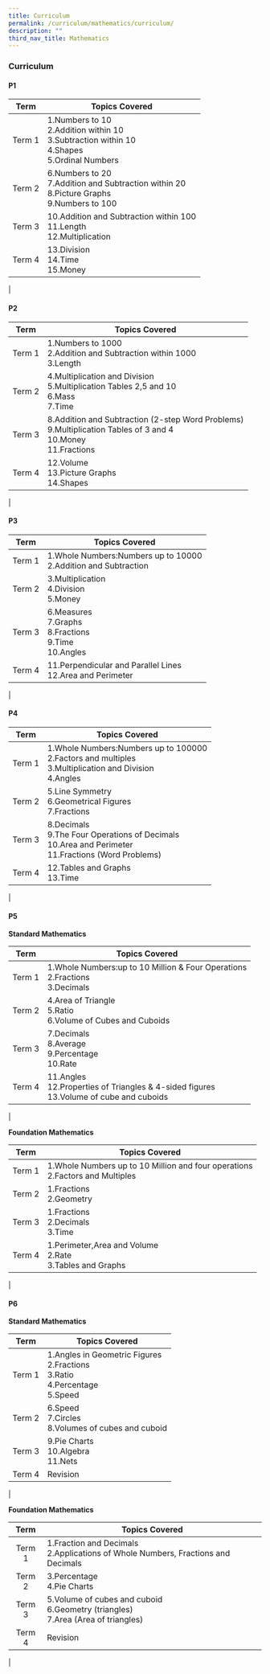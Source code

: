 ```yaml
---
title: Curriculum
permalink: /curriculum/mathematics/curriculum/
description: ""
third_nav_title: Mathematics
---
```

### **Curriculum**

#### **P1**

| Term | Topics Covered |
|:---:|---|
| Term 1 | 1.Numbers to 10<br>2.Addition within 10<br>3.Subtraction within 10<br>4.Shapes<br>5.Ordinal Numbers |
| Term 2 | 6.Numbers to 20<br>7.Addition and Subtraction within 20<br>8.Picture Graphs<br>9.Numbers to 100 |
| Term 3 | 10.Addition and Subtraction within 100<br>11.Length<br>12.Multiplication |
| Term 4 | 13.Division<br>14.Time<br>15.Money |
|

#### **P2**

| Term | Topics Covered |
|:---:|---|
| Term 1 | 1.Numbers to 1000<br>2.Addition and Subtraction within 1000<br>3.Length |
| Term 2 | 4.Multiplication and Division<br>5.Multiplication Tables 2,5 and 10<br>6.Mass<br>7.Time |
| Term 3 | 8.Addition and Subtraction (2-step Word Problems)<br>9.Multiplication Tables of 3 and 4<br>10.Money<br>11.Fractions |
| Term 4 | 12.Volume<br>13.Picture Graphs<br>14.Shapes |
|

#### **P3**

| Term | Topics Covered |
|:---:|---|
| Term 1 | 1.Whole Numbers:Numbers up to 10000<br>2.Addition and Subtraction |
| Term 2 | 3.Multiplication<br>4.Division<br>5.Money |
| Term 3 | 6.Measures<br>7.Graphs<br>8.Fractions<br>9.Time<br>10.Angles |
| Term 4 | 11.Perpendicular and Parallel Lines<br>12.Area and Perimeter |
|

#### **P4**

| Term | Topics Covered |
|:---:|---|
| Term 1 | 1.Whole Numbers:Numbers up to 100000<br>2.Factors and multiples<br>3.Multiplication and Division<br>4.Angles |
| Term 2 | 5.Line Symmetry<br>6.Geometrical Figures<br>7.Fractions |
| Term 3 | 8.Decimals<br>9.The Four Operations of Decimals<br>10.Area and Perimeter<br>11.Fractions (Word Problems) |
| Term 4 | 12.Tables and Graphs<br>13.Time |
|

#### **P5**
**Standard Mathematics**

| Term | Topics Covered |
|:---:|---|
| Term 1 | 1.Whole Numbers:up to 10 Million & Four Operations<br>2.Fractions<br>3.Decimals |
| Term 2 | 4.Area of Triangle<br>5.Ratio<br>6.Volume of Cubes and Cuboids |
| Term 3 | 7.Decimals<br>8.Average<br>9.Percentage<br>10.Rate |
| Term 4 | 11.Angles<br>12.Properties of Triangles & 4-sided figures<br>13.Volume of cube and cuboids |
|

**Foundation Mathematics**

| Term | Topics Covered |
|:---:|---|
| Term 1 | 1.Whole Numbers up to 10 Million and four operations<br>2.Factors and Multiples |
| Term 2 | 1.Fractions<br>2.Geometry |
| Term 3 | 1.Fractions<br>2.Decimals<br>3.Time |
| Term 4 | 1.Perimeter,Area and Volume<br>2.Rate<br>3.Tables and Graphs |
|

#### **P6**
**Standard Mathematics**

| Term | Topics Covered |
|:---:|---|
| Term 1 | 1.Angles in Geometric Figures<br>2.Fractions<br>3.Ratio<br>4.Percentage<br>5.Speed |
| Term 2 | 6.Speed<br>7.Circles<br>8.Volumes of cubes and cuboid |
| Term 3 | 9.Pie Charts<br>10.Algebra<br>11.Nets |
| Term 4 | Revision |
|

**Foundation Mathematics**

| Term | Topics Covered |
|:---:|---|
| Term 1 | 1.Fraction and Decimals<br>2.Applications of Whole Numbers, Fractions and Decimals |
| Term 2 | 3.Percentage<br>4.Pie Charts |
| Term 3 | 5.Volume of cubes and cuboid<br>6.Geometry (triangles)<br>7.Area (Area of triangles) |
| Term 4 | Revision |
|